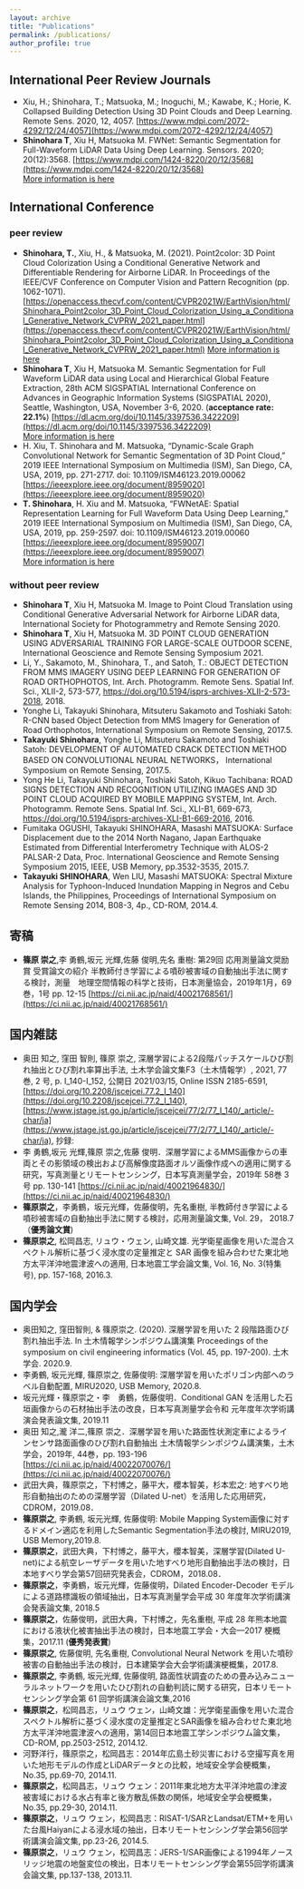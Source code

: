 ```yaml
---
layout: archive
title: "Publications"
permalink: /publications/
author_profile: true
---
```

 
## International Peer Review Journals
* Xiu, H.; Shinohara, T.; Matsuoka, M.; Inoguchi, M.; Kawabe, K.; Horie, K. Collapsed Building Detection Using 3D Point Clouds and Deep Learning. Remote Sens. 2020, 12, 4057. [https://www.mdpi.com/2072-4292/12/24/4057](https://www.mdpi.com/2072-4292/12/24/4057)  
* __Shinohara T__, Xiu H, Matsuoka M. FWNet: Semantic Segmentation for Full-Waveform LiDAR Data Using Deep Learning. Sensors. 2020; 20(12):3568. [https://www.mdpi.com/1424-8220/20/12/3568](https://www.mdpi.com/1424-8220/20/12/3568)   
[More information is here](https://shnhrtkyk.github.io/publication/2020-06-24-paper-title-number-2)
 
 

## International Conference 
### peer review
*  __Shinohara, T.__, Xiu, H., & Matsuoka, M. (2021). Point2color: 3D Point Cloud Colorization Using a Conditional Generative Network and Differentiable Rendering for Airborne LiDAR. In Proceedings of the IEEE/CVF Conference on Computer Vision and Pattern Recognition (pp. 1062-1071).[https://openaccess.thecvf.com/content/CVPR2021W/EarthVision/html/Shinohara_Point2color_3D_Point_Cloud_Colorization_Using_a_Conditional_Generative_Network_CVPRW_2021_paper.html](https://openaccess.thecvf.com/content/CVPR2021W/EarthVision/html/Shinohara_Point2color_3D_Point_Cloud_Colorization_Using_a_Conditional_Generative_Network_CVPRW_2021_paper.html) [More information is here](https://shnhrtkyk.github.io/publication/2021-06-19-paper-title-number-5)
*  __Shinohara T__, Xiu H, Matsuoka M. Semantic Segmentation for Full Waveform LiDAR data using Local and Hierarchical Global Feature Extraction, 28th ACM SIGSPATIAL International Conference on Advances in Geographic Information Systems (SIGSPATIAL 2020), Seattle, Washington, USA, November 3-6, 2020. (__acceptance rate: 22.1%__) [https://dl.acm.org/doi/10.1145/3397536.3422209](https://dl.acm.org/doi/10.1145/3397536.3422209)  
[More information is here](https://shnhrtkyk.github.io/publication/2020-11-06-paper-title-number-3)
* H. Xiu, T. Shinohara and M. Matsuoka, “Dynamic-Scale Graph Convolutional Network for Semantic Segmentation of 3D Point Cloud,” 2019 IEEE International Symposium on Multimedia (ISM), San Diego, CA, USA, 2019, pp. 271-2717.
doi: 10.1109/ISM46123.2019.00062 [https://ieeexplore.ieee.org/document/8959020](https://ieeexplore.ieee.org/document/8959020)
* __T. Shinohara__, H. Xiu and M. Matsuoka, “FWNetAE: Spatial Representation Learning for Full Waveform Data Using Deep Learning,” 2019 IEEE International Symposium on Multimedia (ISM), San Diego, CA, USA, 2019, pp. 259-2597.
doi: 10.1109/ISM46123.2019.00060 [https://ieeexplore.ieee.org/document/8959007](https://ieeexplore.ieee.org/document/8959007)  
[More information is here](https://shnhrtkyk.github.io/publication/2019-12-09-paper-title-number-1)


### without peer review
*  __Shinohara T__, Xiu H, Matsuoka M. Image to Point Cloud Translation using Conditional Generative Adversarial Network for Airborne LiDAR data, International Society for Photogrammetry and Remote Sensing 2020.
*  __Shinohara T__, Xiu H, Matsuoka M. 3D POINT CLOUD GENERATION USING ADVERSARIAL TRAINING FOR LARGE-SCALE OUTDOOR SCENE, International Geoscience and Remote Sensing Symposium 2021.
* Li, Y., Sakamoto, M., Shinohara, T., and Satoh, T.: OBJECT DETECTION FROM MMS IMAGERY USING DEEP LEARNING FOR GENERATION OF ROAD ORTHOPHOTOS, Int. Arch. Photogramm. Remote Sens. Spatial Inf. Sci., XLII-2, 573-577, https://doi.org/10.5194/isprs-archives-XLII-2-573-2018, 2018.
* Yonghe Li, Takayuki Shinohara, Mitsuteru Sakamoto and Toshiaki Satoh: R-CNN based Object Detection from MMS Imagery for Generation of Road Orthophotos, International Symposium on Remote Sensing, 2017.5.
* __Takayuki Shinohara__, Yonghe Li, Mitsuteru Sakamoto and Toshiaki Satoh: DEVELOPMENT OF AUTOMATED CRACK DETECTION METHOD BASED ON CONVOLUTIONAL NEURAL NETWORKS， International Symposium on Remote Sensing, 2017.5.
* Yong He Li, Takayuki Shinohara, Toshiaki Satoh, Kikuo Tachibana: ROAD SIGNS DETECTION AND RECOGNITION UTILIZING IMAGES AND 3D POINT CLOUD ACQUIRED BY MOBILE MAPPING SYSTEM, Int. Arch. Photogramm. Remote Sens. Spatial Inf. Sci., XLI-B1, 669-673, https://doi.org/10.5194/isprs-archives-XLI-B1-669-2016, 2016.
* Fumitaka OGUSHI, Takayuki SHINOHARA, Masashi MATSUOKA: Surface Displacement due to the 2014 North Nagano, Japan Earthquake Estimated from Differential Interferometry Technique with ALOS-2 PALSAR-2 Data, Proc. International Geoscience and Remote Sensing Symposium 2015, IEEE, USB Memory, pp.3532-3535, 2015.7.
* __Takayuki SHINOHARA__, Wen LIU, Masashi MATSUOKA: Spectral Mixture Analysis for Typhoon-Induced Inundation Mapping in Negros and Cebu Islands, the Philippines, Proceedings of International Symposium on Remote Sensing 2014, B08-3, 4p., CD-ROM, 2014.4.



## 寄稿
* __篠原 崇之__,李 勇鶴,坂元 光輝,佐藤 俊明,先名 重樹: 第29回 応用測量論文奨励賞 受賞論文の紹介 半教師付き学習による噴砂被害域の自動抽出手法に関する検討，測量　地理空間情報の科学と技術，日本測量協会，2019年1月，69巻，1号	 pp. 12-15	[https://ci.nii.ac.jp/naid/40021768561/](https://ci.nii.ac.jp/naid/40021768561/)	


## 国内雑誌
* 奥田 知之, 窪田 智則, 篠原 崇之, 深層学習による2段階パッチスケールひび割れ抽出とひび割れ率算出手法, 土木学会論文集F3（土木情報学）, 2021, 77 巻, 2 号, p. I_140-I_152, 公開日 2021/03/15, Online ISSN 2185-6591, [https://doi.org/10.2208/jscejcei.77.2_I_140](https://doi.org/10.2208/jscejcei.77.2_I_140), [https://www.jstage.jst.go.jp/article/jscejcei/77/2/77_I_140/_article/-char/ja](https://www.jstage.jst.go.jp/article/jscejcei/77/2/77_I_140/_article/-char/ja), 抄録:
* 李 勇鶴,坂元 光輝,篠原 崇之,佐藤 俊明．深層学習によるMMS画像からの車両とその影領域の検出および高解像度路面オルソ画像作成への適用に関する研究，写真測量とリモートセンシング，日本写真測量学会，2019年	58巻 3号 pp. 130-141	[https://ci.nii.ac.jp/naid/40021964830/](https://ci.nii.ac.jp/naid/40021964830/)
* __篠原崇之__，李勇鶴，坂元光輝，佐藤俊明，先名重樹, 半教師付き学習による噴砂被害域の自動抽出手法に関する検討，応用測量論文集, Vol. 29， 2018.7　（__優秀論文賞__) 
* __篠原崇之__, 松岡昌志, リュウ・ウェン, 山崎文雄. 光学衛星画像を用いた混合スペクトル解析に基づく浸水度の定量推定と SAR 画像を組み合わせた東北地方太平洋沖地震津波への適用, 日本地震工学会論文集, Vol. 16, No. 3(特集号), pp. 157-168, 2016.3. 


## 国内学会
* 奥田知之, 窪田智則, & 篠原崇之. (2020). 深層学習を用いた 2 段階路面ひび割れ抽出手法. In 土木情報学シンポジウム講演集 Proceedings of the symposium on civil engineering informatics (Vol. 45, pp. 197-200). 土木学会. 2020.9.
* 李勇鶴, 坂元光輝, 篠原崇之, 佐藤俊明:  深層学習を用いたポリゴン内部へのラベル自動配置, MIRU2020, USB Memory, 2020.8.
* 坂元光輝・篠原崇之・李　勇鶴，佐藤俊明．Conditional GAN を活用した石垣画像からの石材抽出手法の改良，日本写真測量学会令和 元年度年次学術講演会発表論文集, 2019.11
* 奥田 知之,瀧 洋二,篠原 崇之．深層学習を用いた路面性状測定車によるラインセンサ路面画像のひび割れ自動抽出	土木情報学シンポジウム講演集，土木学会，2019年, 44巻，pp. 193-196	[https://ci.nii.ac.jp/naid/40022070076/](https://ci.nii.ac.jp/naid/40022070076/)	
* 武田大典，篠原崇之，下村博之，藤平大，櫻本智美，杉本宏之: 地すべり地形自動抽出のための深層学習（Dilated U-net）を活用した応用研究，CDROM，2019.08．
* __篠原崇之__, 李勇鶴, 坂元光輝, 佐藤俊明: Mobile Mapping System画像に対するドメイン適応を利用したSemantic Segmentation手法の検討, MIRU2019, USB Memory,2019.8.
* __篠原崇之__，武田大典，下村博之，藤平大，櫻本智美，深層学習(Dilated U-net)による航空レーザデータを用いた地すべり地形自動抽出手法の検討，日本地すべり学会第57回研究発表会，CDROM，2018.08．
* __篠原崇之__，李勇鶴，坂元光輝，佐藤俊明，Dilated Encoder-Decoder モデルによる道路標識板の領域抽出，日本写真測量学会平成 30 年度年次学術講演会発表論文集, 2018.5
* __篠原崇之__，佐藤俊明，武田大典，下村博之，先名重樹, 平成 28 年熊本地震における液状化被害抽出手法の検討，日本地震工学会・大会—2017 梗概集，2017.11 (__優秀発表賞__) 
* __篠原崇之__, 佐藤俊明, 先名重樹, Convolutional Neural Network を用いた噴砂被害の自動抽出手法の検討，日本建築学会大会学術講演梗概集，2017.8. 
* __篠原崇之__, 李勇鶴, 坂元光輝, 佐藤俊明, 路面性状調査のための畳み込みニューラルネットワークを用いたひび割れの自動判読に関する研究，日本リモートセンシング学会第 61 回学術講演会論文集,2016 
* __篠原崇之__，松岡昌志，リュウ ウェン，山崎文雄：光学衛星画像を用いた混合スペクトル解析に基づく浸水度の定量推定とSAR画像を組み合わせた東北地方太平洋沖地震津波への適用，第14回日本地震工学シンポジウム論文集，CD-ROM, pp.2503-2512, 2014.12.
* 河野洋行，篠原崇之，松岡昌志：2014年広島土砂災害における空撮写真を用いた地形モデルの作成とLiDARデータとの比較，地域安全学会梗概集，No.35, pp.69-70, 2014.11.
* __篠原崇之__，松岡昌志，リュウ ウェン：2011年東北地方太平洋沖地震の津波被害域における水占有率と後方散乱係数の関係，地域安全学会梗概集，No.35, pp.29-30, 2014.11.
* __篠原崇之__，リュウ ウェン，松岡昌志：RISAT-1/SARとLandsat/ETM+を用いた台風Haiyanによる浸水域の抽出，日本リモートセンシング学会第56回学術講演会論文集, pp.23-26, 2014.5.
* __篠原崇之__，リュウ ウェン，松岡昌志：JERS-1/SAR画像による1994年ノースリッジ地震の地盤変位の検出，日本リモートセンシング学会第55回学術講演会論文集, pp.137-138, 2013.11.






